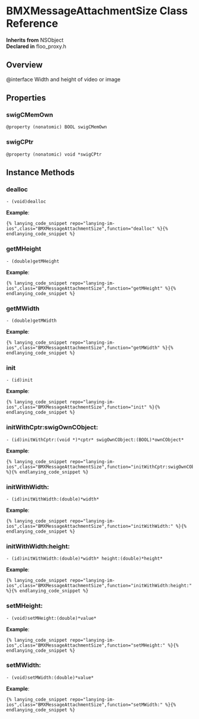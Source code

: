 # BMXMessageAttachmentSize Class Reference

  **Inherits from** NSObject  
  **Declared in** floo_proxy.h  

## Overview

@interface Width and height of video or image

## Properties

<a name="//api/name/swigCMemOwn" title="swigCMemOwn"></a>
### swigCMemOwn

`@property (nonatomic) BOOL swigCMemOwn`

<a name="//api/name/swigCPtr" title="swigCPtr"></a>
### swigCPtr

`@property (nonatomic) void *swigCPtr`

<a title="Instance Methods" name="instance_methods"></a>
## Instance Methods

<a name="//api/name/dealloc" title="dealloc"></a>
### dealloc

`- (void)dealloc`

<a name="//api/name/getMHeight" title="getMHeight"></a>
**Example**:
```
{% lanying_code_snippet repo="lanying-im-ios",class="BMXMessageAttachmentSize",function="dealloc" %}{% endlanying_code_snippet %}
```
### getMHeight

`- (double)getMHeight`

<a name="//api/name/getMWidth" title="getMWidth"></a>
**Example**:
```
{% lanying_code_snippet repo="lanying-im-ios",class="BMXMessageAttachmentSize",function="getMHeight" %}{% endlanying_code_snippet %}
```
### getMWidth

`- (double)getMWidth`

<a name="//api/name/init" title="init"></a>
**Example**:
```
{% lanying_code_snippet repo="lanying-im-ios",class="BMXMessageAttachmentSize",function="getMWidth" %}{% endlanying_code_snippet %}
```
### init

`- (id)init`

<a name="//api/name/initWithCptr:swigOwnCObject:" title="initWithCptr:swigOwnCObject:"></a>
**Example**:
```
{% lanying_code_snippet repo="lanying-im-ios",class="BMXMessageAttachmentSize",function="init" %}{% endlanying_code_snippet %}
```
### initWithCptr:swigOwnCObject:

`- (id)initWithCptr:(void *)*cptr* swigOwnCObject:(BOOL)*ownCObject*`

<a name="//api/name/initWithWidth:" title="initWithWidth:"></a>
**Example**:
```
{% lanying_code_snippet repo="lanying-im-ios",class="BMXMessageAttachmentSize",function="initWithCptr:swigOwnCObject:" %}{% endlanying_code_snippet %}
```
### initWithWidth:

`- (id)initWithWidth:(double)*width*`

<a name="//api/name/initWithWidth:height:" title="initWithWidth:height:"></a>
**Example**:
```
{% lanying_code_snippet repo="lanying-im-ios",class="BMXMessageAttachmentSize",function="initWithWidth:" %}{% endlanying_code_snippet %}
```
### initWithWidth:height:

`- (id)initWithWidth:(double)*width* height:(double)*height*`

<a name="//api/name/setMHeight:" title="setMHeight:"></a>
**Example**:
```
{% lanying_code_snippet repo="lanying-im-ios",class="BMXMessageAttachmentSize",function="initWithWidth:height:" %}{% endlanying_code_snippet %}
```
### setMHeight:

`- (void)setMHeight:(double)*value*`

<a name="//api/name/setMWidth:" title="setMWidth:"></a>
**Example**:
```
{% lanying_code_snippet repo="lanying-im-ios",class="BMXMessageAttachmentSize",function="setMHeight:" %}{% endlanying_code_snippet %}
```
### setMWidth:

`- (void)setMWidth:(double)*value*`

**Example**:
```
{% lanying_code_snippet repo="lanying-im-ios",class="BMXMessageAttachmentSize",function="setMWidth:" %}{% endlanying_code_snippet %}
```
